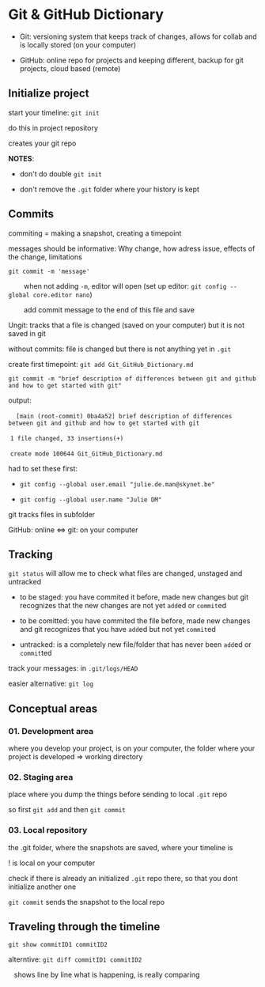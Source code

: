 # Git & GitHub Dictionary

- Git: versioning system that keeps track of changes, allows for collab and is locally stored (on your computer)

- GitHub: online repo for projects and keeping different, backup for git projects, cloud based (remote)

## Initialize project

start your timeline: `git init`

do this in project repository

creates your git repo

**NOTES**: 

- don't do double `git init`

- don't remove the `.git` folder where your history is kept

## Commits

commiting = making a snapshot, creating a timepoint

messages should be informative: Why change, how adress issue, effects of the change, limitations

`git commit -m 'message'`

        when not adding `-m`, editor will open (set up editor: `git config --global core.editor nano`)

        add commit message to the end of this file and save

Ungit: tracks that a file is changed (saved on your computer) but it is not saved in git

without commits: file is changed but there is not anything yet in `.git`

create first timepoint: `git add Git_GitHub_Dictionary.md`

`git commit -m "brief description of differences between git and github and how to get started with git"`

output: 

    `[main (root-commit) 0ba4a52] brief description of differences between git and github and how to get started with git`

 `1 file changed, 33 insertions(+)`

 `create mode 100644 Git_GitHub_Dictionary.md`

had to set these first: 

- `git config --global user.email "julie.de.man@skynet.be"`

- `git config --global user.name "Julie DM"`

git tracks files in subfolder

GitHub: online <=> git: on your computer

## Tracking

`git status` will allow me to check what files are changed, unstaged and untracked 

- to be staged: you have commited it before, made new changes but git recognizes that the new changes are not yet `add`ed or `commit`ed

- to be comitted: you have commited the file before, made new changes and git recognizes that you have `add`ed but not yet `commit`ed

- untracked: is a completely new file/folder that has never been `add`ed or `commit`ted

track your messages: in `.git/logs/HEAD`

easier alternative: `git log`

## Conceptual areas

### 01. Development area

where you develop your project, is on your computer, the folder where your project is developed => working directory

### 02. Staging area

place where you dump the things before sending to local `.git` repo

so first `git add` and then `git commit`

### 03. Local repository

the .git folder, where the snapshots are saved, where your timeline is 

! is local on your computer

check if there is already an initialized `.git` repo there, so that you dont initialize another one

`git commit` sends the snapshot to the local repo 

## Traveling through the timeline

`git show commitID1 commitID2`

alterntive: `git diff commitID1 commitID2`

   shows line by line what is happening, is really comparing 
